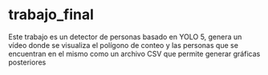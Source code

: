 # trabajo_final
Este trabajo es un detector de personas basado en YOLO 5, genera un vídeo donde se visualiza el polígono de conteo y las personas que se encuentran en el mismo como un archivo CSV que permite generar gráficas posteriores
